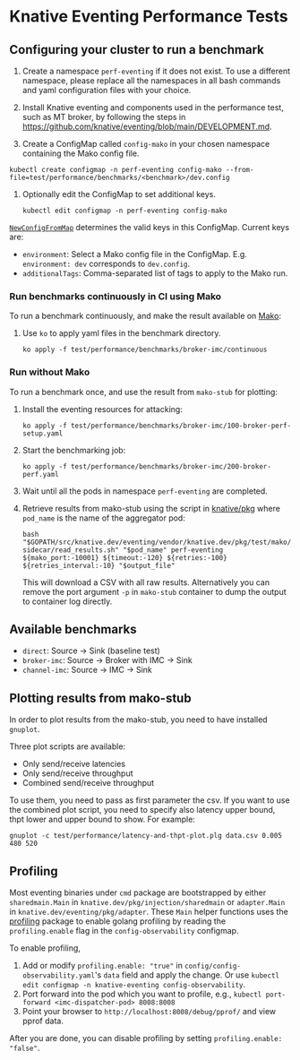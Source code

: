 # Knative Eventing Performance Tests

## Configuring your cluster to run a benchmark

1. Create a namespace `perf-eventing` if it does not exist. To use a different
   namespace, please replace all the namespaces in all bash commands and yaml
   configuration files with your choice.

1. Install Knative eventing and components used in the performance test, such as
   MT broker, by following the steps in
   https://github.com/knative/eventing/blob/main/DEVELOPMENT.md.

1. Create a ConfigMap called `config-mako` in your chosen namespace containing
   the Mako config file.

```
kubectl create configmap -n perf-eventing config-mako --from-file=test/performance/benchmarks/<benchmark>/dev.config
```

1. Optionally edit the ConfigMap to set additional keys.

   ```
   kubectl edit configmap -n perf-eventing config-mako
   ```

[`NewConfigFromMap`](https://github.com/knative/pkg/blob/main/test/mako/config.go#L41)
determines the valid keys in this ConfigMap. Current keys are:

- `environment`: Select a Mako config file in the ConfigMap. E.g.
  `environment: dev` corresponds to `dev.config`.
- `additionalTags`: Comma-separated list of tags to apply to the Mako run.

### Run benchmarks continuously in CI using Mako

To run a benchmark continuously, and make the result available on
[Mako](https://mako.dev/project?name=Knative):

1.  Use `ko` to apply yaml files in the benchmark directory.

    ```
    ko apply -f test/performance/benchmarks/broker-imc/continuous
    ```

### Run without Mako

To run a benchmark once, and use the result from `mako-stub` for plotting:

1. Install the eventing resources for attacking:

   ```
   ko apply -f test/performance/benchmarks/broker-imc/100-broker-perf-setup.yaml
   ```

1. Start the benchmarking job:

   ```
   ko apply -f test/performance/benchmarks/broker-imc/200-broker-perf.yaml
   ```

1. Wait until all the pods in namespace `perf-eventing` are completed.

1. Retrieve results from mako-stub using the script in
   [knative/pkg](https://github.com/knative/pkg/blob/main/test/mako/stub-sidecar/read_results.sh)
   where `pod_name` is the name of the aggregator pod:

   ```
   bash "$GOPATH/src/knative.dev/eventing/vendor/knative.dev/pkg/test/mako/stub-sidecar/read_results.sh" "$pod_name" perf-eventing ${mako_port:-10001} ${timeout:-120} ${retries:-100} ${retries_interval:-10} "$output_file"
   ```

   This will download a CSV with all raw results. Alternatively you can remove
   the port argument `-p` in `mako-stub` container to dump the output to
   container log directly.

## Available benchmarks

- `direct`: Source -> Sink (baseline test)
- `broker-imc`: Source -> Broker with IMC -> Sink
- `channel-imc`: Source -> IMC -> Sink

## Plotting results from mako-stub

In order to plot results from the mako-stub, you need to have installed
`gnuplot`.

Three plot scripts are available:

- Only send/receive latencies
- Only send/receive throughput
- Combined send/receive throughput

To use them, you need to pass as first parameter the csv. If you want to use the
combined plot script, you need to specify also latency upper bound, thpt lower
and upper bound to show. For example:

```
gnuplot -c test/performance/latency-and-thpt-plot.plg data.csv 0.005 480 520
```

## Profiling

Most eventing binaries under `cmd` package are bootstrapped by either
`sharedmain.Main` in `knative.dev/pkg/injection/sharedmain` or `adapter.Main` in
`knative.dev/eventing/pkg/adapter`. These `Main` helper functions uses the
[profiling](https://github.com/knative/pkg/blob/main/profiling/server.go)
package to enable golang profiling by reading the `profiling.enable` flag in the
`config-observability` configmap.

To enable profiling,

1. Add or modify `profiling.enable: "true"` in
   `config/config-observability.yaml`'s `data` field and apply the change. Or
   use `kubectl edit configmap -n knative-eventing config-observability`.
2. Port forward into the pod which you want to profile, e.g.,
   `kubectl port-forward <imc-dispatcher-pod> 8008:8008`
3. Point your browser to `http://localhost:8008/debug/pprof/` and view pprof
   data.

After you are done, you can disable profiling by setting
`profiling.enable: "false"`.
